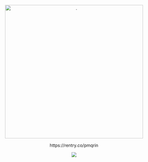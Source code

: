 
<p align="center"> <img src="https://files.catbox.moe/foz0de.png" width="450" height="435" alt="."/>
<p align="center"> https://rentry.co/pmqrin
<div align="center"><img src="https://i.ibb.co/wLnYPZj/IMG-5007.gif"> </div>
